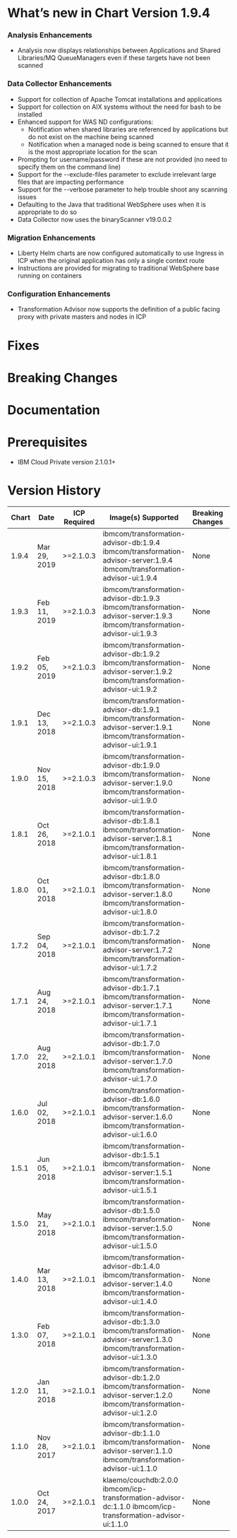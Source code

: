 # What’s new in Chart Version 1.9.4
### Analysis Enhancements
 - Analysis now displays relationships between Applications and Shared Libraries/MQ QueueManagers even if these targets have not been scanned

### Data Collector Enhancements
 - Support for collection of Apache Tomcat installations and applications
 - Support for collection on AIX systems without the need for bash to be installed
 - Enhanced support for WAS ND configurations:
   - Notification when shared libraries are referenced by applications but do not exist on the machine being scanned
   - Notification when a managed node is being scanned to ensure that it is the most appropriate location for the scan
 - Prompting for username/password if these are not provided (no need to specify them on the command line)
 - Support for the --exclude-files parameter to exclude irrelevant large files that are impacting performance
 - Support for the --verbose parameter to help trouble shoot any scanning issues
 - Defaulting to the Java that traditional WebSphere uses when it is appropriate to do so
 - Data Collector now uses the binaryScanner v19.0.0.2

### Migration Enhancements
 - Liberty Helm charts are now configured automatically to use Ingress in ICP when the original application has only a single context route
 - Instructions are provided for migrating to traditional WebSphere base running on containers

### Configuration Enhancements
 - Transformation Advisor now supports the definition of a public facing proxy with private masters and nodes in ICP

# Fixes

# Breaking Changes

# Documentation

# Prerequisites
* IBM Cloud Private version 2.1.0.1+

# Version History
| Chart | Date | ICP Required | Image(s) Supported | Breaking Changes | Details |
| ----- | ---- | ------------ | ------------------ | ---------------- | ------- |
| 1.9.4 | Mar 29, 2019| >=2.1.0.3 | ibmcom/transformation-advisor-db:1.9.4 ibmcom/transformation-advisor-server:1.9.4 ibmcom/transformation-advisor-ui:1.9.4 | None | Apache Tomcat Analysis     |
| 1.9.3 | Feb 11, 2019| >=2.1.0.3 | ibmcom/transformation-advisor-db:1.9.3 ibmcom/transformation-advisor-server:1.9.3 ibmcom/transformation-advisor-ui:1.9.3 | None | Data Collector Patch       |
| 1.9.2 | Feb 05, 2019| >=2.1.0.3 | ibmcom/transformation-advisor-db:1.9.2 ibmcom/transformation-advisor-server:1.9.2 ibmcom/transformation-advisor-ui:1.9.2 | None | Add Shared Libs, MQManagers|
| 1.9.1 | Dec 13, 2018| >=2.1.0.3 | ibmcom/transformation-advisor-db:1.9.1 ibmcom/transformation-advisor-server:1.9.1 ibmcom/transformation-advisor-ui:1.9.1 | None | DC Enhancements            |
| 1.9.0 | Nov 15, 2018| >=2.1.0.3 | ibmcom/transformation-advisor-db:1.9.0 ibmcom/transformation-advisor-server:1.9.0 ibmcom/transformation-advisor-ui:1.9.0 | None | Improved MQ Analysis       |
| 1.8.1 | Oct 26, 2018| >=2.1.0.1 | ibmcom/transformation-advisor-db:1.8.1 ibmcom/transformation-advisor-server:1.8.1 ibmcom/transformation-advisor-ui:1.8.1 | None | Data Collector Patch       |
| 1.8.0 | Oct 01, 2018| >=2.1.0.1 | ibmcom/transformation-advisor-db:1.8.0 ibmcom/transformation-advisor-server:1.8.0 ibmcom/transformation-advisor-ui:1.8.0 | None | MQ Analysis                | 
| 1.7.2 | Sep 04, 2018| >=2.1.0.1 | ibmcom/transformation-advisor-db:1.7.2 ibmcom/transformation-advisor-server:1.7.2 ibmcom/transformation-advisor-ui:1.7.2 | None | Complexity Fix             |
| 1.7.1 | Aug 24, 2018| >=2.1.0.1 | ibmcom/transformation-advisor-db:1.7.1 ibmcom/transformation-advisor-server:1.7.1 ibmcom/transformation-advisor-ui:1.7.1 | None | Patch for new Micro Climate|
| 1.7.0 | Aug 22, 2018| >=2.1.0.1 | ibmcom/transformation-advisor-db:1.7.0 ibmcom/transformation-advisor-server:1.7.0 ibmcom/transformation-advisor-ui:1.7.0 | None | Migrate JBoss and WebLogic |
| 1.6.0 | Jul 02, 2018| >=2.1.0.1 | ibmcom/transformation-advisor-db:1.6.0 ibmcom/transformation-advisor-server:1.6.0 ibmcom/transformation-advisor-ui:1.6.0 | None | Add authentication         |
| 1.5.1 | Jun 05, 2018| >=2.1.0.1 | ibmcom/transformation-advisor-db:1.5.1 ibmcom/transformation-advisor-server:1.5.1 ibmcom/transformation-advisor-ui:1.5.1 | None | Patch for new Micro Climate|
| 1.5.0 | May 21, 2018| >=2.1.0.1 | ibmcom/transformation-advisor-db:1.5.0 ibmcom/transformation-advisor-server:1.5.0 ibmcom/transformation-advisor-ui:1.5.0 | None | Automate migration         |
| 1.4.0 | Mar 13, 2018| >=2.1.0.1 | ibmcom/transformation-advisor-db:1.4.0 ibmcom/transformation-advisor-server:1.4.0 ibmcom/transformation-advisor-ui:1.4.0 | None | Add deployment artifacts   |
| 1.3.0 | Feb 07, 2018| >=2.1.0.1 | ibmcom/transformation-advisor-db:1.3.0 ibmcom/transformation-advisor-server:1.3.0 ibmcom/transformation-advisor-ui:1.3.0 | None | Configurable dev costs     |
| 1.2.0 | Jan 11, 2018| >=2.1.0.1 | ibmcom/transformation-advisor-db:1.2.0 ibmcom/transformation-advisor-server:1.2.0 ibmcom/transformation-advisor-ui:1.2.0 | None | Helper migration artifacts |
| 1.1.0 | Nov 28, 2017| >=2.1.0.1 | ibmcom/transformation-advisor-db:1.1.0 ibmcom/transformation-advisor-server:1.1.0 ibmcom/transformation-advisor-ui:1.1.0 | None | DC for multiple OSs        |
| 1.0.0 | Oct 24, 2017| >=2.1.0.1 | klaemo/couchdb:2.0.0 ibmcom/icp-transformation-advisor-dc:1.1.0 ibmcom/icp-transformation-advisor-ui:1.1.0               | None | Initial catalog entry      |
